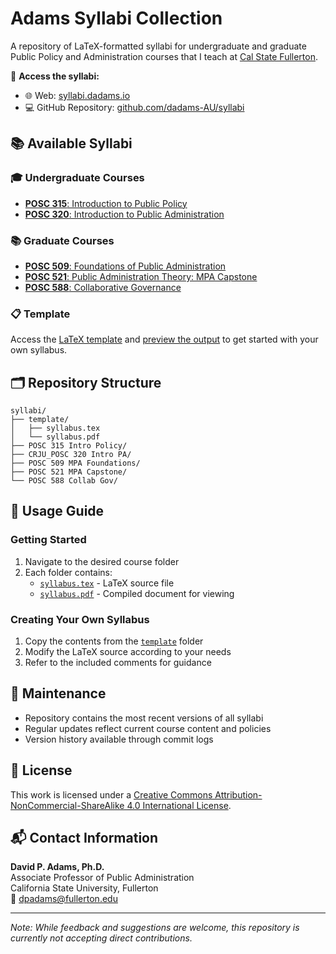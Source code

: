 # Adams Syllabi Collection

A repository of LaTeX-formatted syllabi for undergraduate and graduate Public Policy and Administration courses that I teach at [Cal State Fullerton](https://fullerton.edu).

📍 **Access the syllabi:**
- 🌐 Web: [syllabi.dadams.io](https://syllabi.dadams.io)
- 💻 GitHub Repository: [github.com/dadams-AU/syllabi](https://github.com/dadams-AU/syllabi)

## 📚 Available Syllabi

### 🎓 Undergraduate Courses
- [**POSC 315**: Introduction to Public Policy](https://github.com/dadams-AU/syllabi/tree/main/POSC%20315%20Intro%20Policy)
- [**POSC 320**: Introduction to Public Administration](https://github.com/dadams-AU/syllabi/tree/main/CRJU_POSC%20320%20Intro%20PA)

### 📚 Graduate Courses
- [**POSC 509**: Foundations of Public Administration](https://github.com/dadams-AU/syllabi/tree/main/POSC%20509%20MPA%20Foundations)
- [**POSC 521**: Public Administration Theory: MPA Capstone](https://github.com/dadams-AU/syllabi/tree/main/POSC%20521%20MPA%20Capstone)
- [**POSC 588**: Collaborative Governance](https://github.com/dadams-AU/syllabi/tree/main/POSC%20588%20Collab%20Gov)


### 📋 Template
Access the [LaTeX template](https://github.com/dadams-AU/syllabi/tree/main/template) and [preview the output](https://raw.githubusercontent.com/dadams-AU/syllabi/main/template/syllabus.pdf) to get started with your own syllabus.

## 🗂️ Repository Structure

```
syllabi/
├── template/
│   ├── syllabus.tex
│   └── syllabus.pdf
├── POSC 315 Intro Policy/
├── CRJU_POSC 320 Intro PA/
├── POSC 509 MPA Foundations/
├── POSC 521 MPA Capstone/
└── POSC 588 Collab Gov/
```

## 📖 Usage Guide

### Getting Started
1. Navigate to the desired course folder
2. Each folder contains:
   - [`syllabus.tex`](https://github.com/dadams-AU/syllabi/tree/main/template/syllabus.tex) - LaTeX source file
   - [`syllabus.pdf`](https://raw.githubusercontent.com/dadams-AU/syllabi/main/template/syllabus.pdf) - Compiled document for viewing

### Creating Your Own Syllabus
1. Copy the contents from the [`template`](template/) folder
2. Modify the LaTeX source according to your needs
3. Refer to the included comments for guidance

## 🔄 Maintenance

- Repository contains the most recent versions of all syllabi
- Regular updates reflect current course content and policies
- Version history available through commit logs

## 📄 License

This work is licensed under a [Creative Commons Attribution-NonCommercial-ShareAlike 4.0 International License](http://creativecommons.org/licenses/by-nc-sa/4.0/).

## 📬 Contact Information

**David P. Adams, Ph.D.**  
Associate Professor of Public Administration  
California State University, Fullerton  
📧 [dpadams@fullerton.edu](mailto:dpadams@fullerton.edu)

---

*Note: While feedback and suggestions are welcome, this repository is currently not accepting direct contributions.*
